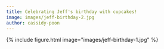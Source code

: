 ```yaml
---
title: Celebrating Jeff's birthday with cupcakes!
image: images/jeff-birthday-2.jpg
author: cassidy-poon
---
```


{% 
    include figure.html 
    image="images/jeff-birthday-1.jpg"
%}